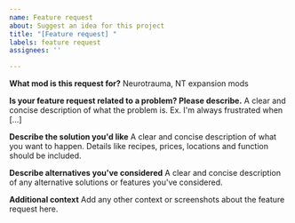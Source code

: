 ```yaml
---
name: Feature request
about: Suggest an idea for this project
title: "[Feature request] "
labels: feature request
assignees: ''

---
```


**What mod is this request for?**
Neurotrauma, NT expansion mods

**Is your feature request related to a problem? Please describe.**
A clear and concise description of what the problem is. Ex. I'm always frustrated when [...]

**Describe the solution you'd like**
A clear and concise description of what you want to happen.
Details like recipes, prices, locations and function should be included.

**Describe alternatives you've considered**
A clear and concise description of any alternative solutions or features you've considered.

**Additional context**
Add any other context or screenshots about the feature request here.